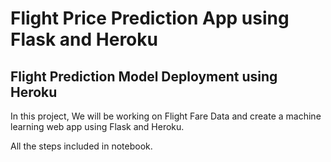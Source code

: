 # Flight Price Prediction App using Flask and Heroku 

## Flight Prediction Model Deployment using Heroku

In this project, We will be working on Flight Fare Data and create a machine learning web app using Flask and Heroku.

All the steps included in notebook.
